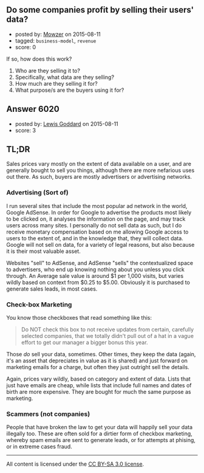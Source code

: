 ## Do some companies profit by selling their users' data?

- posted by: [Mowzer](https://stackexchange.com/users/1803081/mowzer) on 2015-08-11
- tagged: `business-model`, `revenue`
- score: 0

<p>If so, how does this work?</p>

<ol>
<li>Who are they selling it to?</li>
<li>Specifically, what data are they selling?</li>
<li>How much are they selling it for?</li>
<li>What purpose/s are the buyers using it for?</li>
</ol>



## Answer 6020

- posted by: [Lewis Goddard](https://stackexchange.com/users/904259/lewis-goddard) on 2015-08-11
- score: 3

<h2>TL;DR</h2>

<p>Sales prices vary mostly on the extent of data available on a user, and are generally bought to sell you things, although there are more nefarious uses out there. As such, buyers are mostly advertisers or advertising networks.</p>

<h3>Advertising (Sort of)</h3>

<p>I run several sites that include the most popular ad network in the world, Google AdSense. In order for Google to advertise the products most likely to be clicked on, it analyses the information on the page, and may track users across many sites. I personally do not sell data as such, but I do receive monetary compensation based on me allowing Google access to users to the extent of, and in the knowledge that, they will collect data. Google will not sell on data, for a variety of legal reasons, but also because it is their most valuable asset.</p>

<p>Websites "sell" to AdSense, and AdSense "sells" the contextualized space to advertisers, who end up knowing nothing about you unless you click through. An Average sale value is around $1 per 1,000 visits, but varies wildly based on context from $0.25 to $5.00. Obviously it is purchased to generate sales leads, in most cases.</p>

<h3>Check-box Marketing</h3>

<p>You know those checkboxes that read something like this:</p>

<blockquote>
  <p>Do NOT check this box to not receive updates from certain, carefully selected companies, that we totally didn't pull out of a hat in a vague effort to get our manager a bigger bonus this year.</p>
</blockquote>

<p>Those <em>do</em> sell your data, sometimes. Other times, they keep the data (again, it's an asset that depreciates in value as it is shared) and just forward on marketing emails for a charge, but often they just outright sell the details.</p>

<p>Again, prices vary wildly, based on category and extent of data. Lists that just have emails are cheap, while lists that include full names and dates of birth are more expensive. They are bought for much the same purpose as marketing.</p>

<h3>Scammers (not companies)</h3>

<p>People that have broken the law to get your data will happily sell your data illegally too. These are often sold for a dirtier form of checkbox marketing, whereby spam emails are sent to generate leads, or for attempts at phising, or in extreme cases fraud.</p>




---

All content is licensed under the [CC BY-SA 3.0 license](https://creativecommons.org/licenses/by-sa/3.0/).
